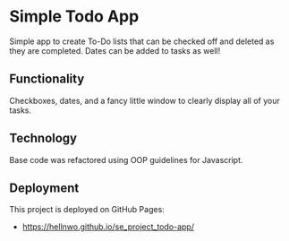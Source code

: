 # Simple Todo App

Simple app to create To-Do lists that can be checked off and deleted as they are completed. Dates can be added to tasks as well!

## Functionality

Checkboxes, dates, and a fancy little window to clearly display all of your tasks. 

## Technology

Base code was refactored using OOP guidelines for Javascript.

## Deployment

This project is deployed on GitHub Pages:

- https://hellnwo.github.io/se_project_todo-app/
